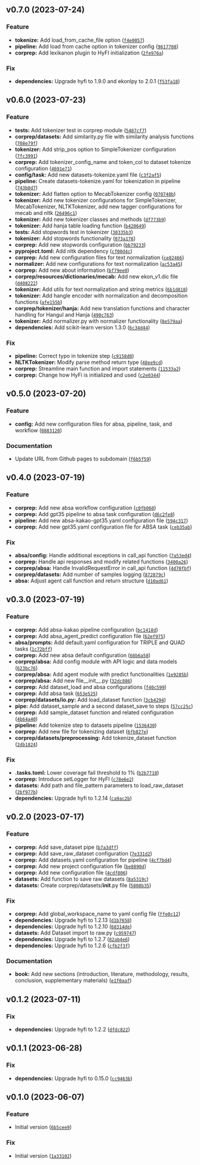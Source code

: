 <!--next-version-placeholder-->

## v0.7.0 (2023-07-24)

### Feature

* **tokenize:** Add load_from_cache_file option ([`f4e0057`](https://github.com/entelecheia/corporate-reputation/commit/f4e0057be857537a953cf94059bd644d2a99ef65))
* **pipeline:** Add load from cache option in tokenizer config ([`9617708`](https://github.com/entelecheia/corporate-reputation/commit/96177083e3140b7de138ab019f5a7e6fa2ea24b5))
* **corprep:** Add lexikanon plugin to HyFI initialization ([`2fe976a`](https://github.com/entelecheia/corporate-reputation/commit/2fe976ab53702422050618be95ba85da9e8aee67))

### Fix

* **dependencies:** Upgrade hyfi to 1.9.0 and ekonlpy to 2.0.1 ([`f53fa18`](https://github.com/entelecheia/corporate-reputation/commit/f53fa18dc188b9188577c3a7b8278144fdeabbb9))

## v0.6.0 (2023-07-23)

### Feature

* **tests:** Add tokenizer test in corprep module ([`5487cf7`](https://github.com/entelecheia/corporate-reputation/commit/5487cf7608628ea897682ab62101b5b03f746dd6))
* **corprep/datasets:** Add similarity.py file with similarity analysis functions ([`708e79f`](https://github.com/entelecheia/corporate-reputation/commit/708e79feabdc5cbb95c60172b928972363b8e417))
* **tokenizer:** Add strip_pos option to SimpleTokenizer configuration ([`7fc3991`](https://github.com/entelecheia/corporate-reputation/commit/7fc39910a6b45b55d72c4b4cd62f951f32f0a784))
* **corprep:** Add tokenizer_config_name and token_col to dataset tokenize configuration ([`4691e71`](https://github.com/entelecheia/corporate-reputation/commit/4691e71460c316ed2cbbddaef29ec4fad7e29b3b))
* **config/task:** Add new datasets-tokenize.yaml file ([`c3f2af5`](https://github.com/entelecheia/corporate-reputation/commit/c3f2af5762cd5f5f71a714c20230d64be8edc44c))
* **pipeline:** Create datasets-tokenize.yaml for tokenization in pipeline ([`743b8d7`](https://github.com/entelecheia/corporate-reputation/commit/743b8d765de0aa769c7e23d78e9a0a6969dca66d))
* **tokenizer:** Add flatten option to MecabTokenizer config ([`070740b`](https://github.com/entelecheia/corporate-reputation/commit/070740b61798d23ab7de37bbdeb0e2c11c4d96eb))
* **tokenizer:** Add new tokenizer configurations for SimpleTokenizer, MecabTokenizer, NLTKTokenizer, add new tagger configurations for mecab and nltk ([`26496c1`](https://github.com/entelecheia/corporate-reputation/commit/26496c1c6dd40a4f65d085d8b10053e19a06405a))
* **tokenizer:** Add new tokenizer classes and methods ([`df773b9`](https://github.com/entelecheia/corporate-reputation/commit/df773b9c1d68835a68e4e1575f9fc67c7b6998fb))
* **tokenizer:** Add hanja table loading function ([`b420649`](https://github.com/entelecheia/corporate-reputation/commit/b42064991ca9b4555350e7b9467b8bc5cc1edc59))
* **tests:** Add stopwords test in tokenizer ([`30335b3`](https://github.com/entelecheia/corporate-reputation/commit/30335b379f5c21ae684d81a381e60406348be857))
* **tokenizer:** Add stopwords functionality ([`073a176`](https://github.com/entelecheia/corporate-reputation/commit/073a176068c2262dee11cea3d56eace8b1d3206c))
* **corprep:** Add new stopwords configuration ([`bb79233`](https://github.com/entelecheia/corporate-reputation/commit/bb79233ba198e0690efaced848d28f6347642051))
* **pyproject.toml:** Add nltk dependency ([`cf00d4c`](https://github.com/entelecheia/corporate-reputation/commit/cf00d4c3ad621a1b34faafe78c9cf827cc8ded3b))
* **corprep:** Add new configuration files for text normalization ([`ce82466`](https://github.com/entelecheia/corporate-reputation/commit/ce824660ed8eb5f3703826e56dc637a13619729c))
* **normalizer:** Add new configurations for text normalization ([`ac53a45`](https://github.com/entelecheia/corporate-reputation/commit/ac53a45356eae16e8f4a770b85ca9687628e168e))
* **corprep:** Add new about information ([`bf79ee0`](https://github.com/entelecheia/corporate-reputation/commit/bf79ee0cfeab4c0ff69a2cc501ee312c1d94d345))
* **corprep/resources/dictionaries/mecab:** Add new ekon_v1.dic file ([`d408222`](https://github.com/entelecheia/corporate-reputation/commit/d408222785369eea7ce8b8d7d805c5944aa03bbb))
* **tokenizer:** Add utils for text normalization and string metrics ([`6b1d818`](https://github.com/entelecheia/corporate-reputation/commit/6b1d8184433717d51b962bc227b448fd4a9b4330))
* **tokenizer:** Add hangle encoder with normalization and decomposition functions ([`afe155b`](https://github.com/entelecheia/corporate-reputation/commit/afe155b1436c39ee7d5ab8906bc097bb43f27a28))
* **corprep/tokenizer/hanja:** Add new translation functions and character handling for Hangul and Hanja ([`490c763`](https://github.com/entelecheia/corporate-reputation/commit/490c763cfe1311216f356bd6ac4737e760f2e51b))
* **tokenizer:** Add normalizer.py with normalizer functionality ([`8e579aa`](https://github.com/entelecheia/corporate-reputation/commit/8e579aae696f0ba395865266637244d5e47092c5))
* **dependencies:** Add scikit-learn version 1.3.0 ([`6c34d44`](https://github.com/entelecheia/corporate-reputation/commit/6c34d44ad5156f543ef49369756587b994239f56))

### Fix

* **pipeline:** Correct typo in tokenize step ([`c9158d8`](https://github.com/entelecheia/corporate-reputation/commit/c9158d8a0b9f4c63c865f0b3149afbcad84af18c))
* **NLTKTokenizer:** Modify parse method return type ([`48ee9cd`](https://github.com/entelecheia/corporate-reputation/commit/48ee9cdd4283a998214ce97133f11adc0a5765d7))
* **corprep:** Streamline main function and import statements ([`11533a2`](https://github.com/entelecheia/corporate-reputation/commit/11533a2f793b5771f87d27a9cffe07fed0070ca3))
* **corprep:** Change how HyFi is initialized and used ([`c2e0344`](https://github.com/entelecheia/corporate-reputation/commit/c2e03440e8f9856878865a6c8b4dfa94cffd7d29))

## v0.5.0 (2023-07-20)

### Feature

* **config:** Add new configuration files for absa, pipeline, task, and workflow ([`0883120`](https://github.com/entelecheia/corporate-reputation/commit/0883120369d3e7d2726fc31cdda8712382f4017c))

### Documentation

* Update URL from Github pages to subdomain ([`f6b5f59`](https://github.com/entelecheia/corporate-reputation/commit/f6b5f59beb2acf938001dd08c02549cb4d6a19fa))

## v0.4.0 (2023-07-19)

### Feature

* **corprep:** Add new absa workflow configuration ([`c0fb068`](https://github.com/entelecheia/corporate-reputation/commit/c0fb068cf3bb0961aeb71cee464602377840f692))
* **corprep:** Add gpt35 pipeline to absa task configuration ([`d6c2fe8`](https://github.com/entelecheia/corporate-reputation/commit/d6c2fe8fe008a8040c5a7cdd1871bbf853af60dd))
* **pipeline:** Add new absa-kakao-gpt35.yaml configuration file ([`594c317`](https://github.com/entelecheia/corporate-reputation/commit/594c317202695d64260cf92ee7bbd85474c070b7))
* **corprep:** Add new gpt35.yaml configuration file for ABSA task ([`ceb35ab`](https://github.com/entelecheia/corporate-reputation/commit/ceb35ab00a3e6f337d34e333b94b9269024eed9d))

### Fix

* **absa/config:** Handle additional exceptions in call_api function ([`7a53ed4`](https://github.com/entelecheia/corporate-reputation/commit/7a53ed4e3e2c16fdd5bc4970e0832f36c9d0fc70))
* **corprep:** Handle api responses and modify related functions ([`3400a26`](https://github.com/entelecheia/corporate-reputation/commit/3400a260fe18a9afd648ae9f6f76f35c3ecc4676))
* **corprep/absa:** Handle InvalidRequestError in call_api function ([`4d70fbf`](https://github.com/entelecheia/corporate-reputation/commit/4d70fbf5d4d8e699909d1de1b41d4b26689f2370))
* **corprep/datasets:** Add number of samples logging ([`872879c`](https://github.com/entelecheia/corporate-reputation/commit/872879c772970ff2b01914f2c9d1205a332dab60))
* **absa:** Adjust agent call function and return structure ([`d10ad61`](https://github.com/entelecheia/corporate-reputation/commit/d10ad6135e4f31b0e77365cdfb19b281105d3121))

## v0.3.0 (2023-07-19)

### Feature

* **corprep:** Add absa-kakao pipeline configuration ([`bc1418d`](https://github.com/entelecheia/corporate-reputation/commit/bc1418d4726620d65d28865b4f079a6bd8971066))
* **corprep:** Add absa_agent_predict configuration file ([`62ef975`](https://github.com/entelecheia/corporate-reputation/commit/62ef97578c19f0b55b58d7c5f1069701eb44a2ed))
* **absa/prompts:** Add default.yaml configuration for TRIPLE and QUAD tasks ([`1c72bff`](https://github.com/entelecheia/corporate-reputation/commit/1c72bff6a424087023eac3f9dabfe22fd2d8de1b))
* **corprep:** Add new absa default configuration ([`68b6a58`](https://github.com/entelecheia/corporate-reputation/commit/68b6a58e738ac3078e21c2350b1649340f109015))
* **corprep/absa:** Add config module with API logic and data models ([`623bc76`](https://github.com/entelecheia/corporate-reputation/commit/623bc76fb9d6f9de7a59057ea33ac742ccb7dd3a))
* **corprep/absa:** Add agent module with predict functionalities ([`1e9285b`](https://github.com/entelecheia/corporate-reputation/commit/1e9285b6dbbf9e36274dcaf0da206494043d7996))
* **corprep/absa:** Add new file__init__.py ([`32dc886`](https://github.com/entelecheia/corporate-reputation/commit/32dc886d6d86eb530cdd96e0a31b74bc9c63a501))
* **corprep:** Add dataset_load and absa configurations ([`f40c599`](https://github.com/entelecheia/corporate-reputation/commit/f40c59927204ee0cab7b1920bcd3e0d2222b2392))
* **corprep:** Add absa task ([`653e525`](https://github.com/entelecheia/corporate-reputation/commit/653e525b5dc7b0ddef41bfc7f6aeed3bd772d573))
* **corprep/datasets/io.py:** Add load_dataset function ([`3cb4294`](https://github.com/entelecheia/corporate-reputation/commit/3cb4294351b7a355a4e9b150a5972685543c177d))
* **pipe:** Add dataset_sample and a second dataset_save to steps ([`57cc25c`](https://github.com/entelecheia/corporate-reputation/commit/57cc25cb4bf35994eec1fd0d4efa26cd890ca692))
* **corprep:** Add sample_dataset function and related configuration ([`4b64a40`](https://github.com/entelecheia/corporate-reputation/commit/4b64a40f6866b0332439127a2687e405378fc7d0))
* **pipeline:** Add tokenize step to datasets pipeline ([`1536430`](https://github.com/entelecheia/corporate-reputation/commit/15364302b9563cf54900bb83585de588afa2aee1))
* **corprep:** Add new file for tokenizing dataset ([`6fb827e`](https://github.com/entelecheia/corporate-reputation/commit/6fb827e2041f063363eb32e112b28bb7dce5849b))
* **corprep/datasets/preprocessing:** Add tokenize_dataset function ([`2db1824`](https://github.com/entelecheia/corporate-reputation/commit/2db1824baabb8ecb5afb37f7a303e4efae59970c))

### Fix

* **.tasks.toml:** Lower coverage fail threshold to 1% ([`b2b7718`](https://github.com/entelecheia/corporate-reputation/commit/b2b77188a10c0d4a47b3d40534358cee0df64806))
* **corprep:** Introduce setLogger for HyFI ([`c78e6e2`](https://github.com/entelecheia/corporate-reputation/commit/c78e6e24c11d2b3bdba2053e7d9bf66df0efe60f))
* **datasets:** Add path and file_pattern parameters to load_raw_dataset ([`2bf977b`](https://github.com/entelecheia/corporate-reputation/commit/2bf977b96c126cc165cae59079f1b5284ced584a))
* **dependencies:** Upgrade hyfi to 1.2.14 ([`ca9ac2b`](https://github.com/entelecheia/corporate-reputation/commit/ca9ac2b1864e00bc7b9f4b896e669c573e7d0e9c))

## v0.2.0 (2023-07-17)

### Feature

* **corprep:** Add save_dataset pipe ([`b7a3dff`](https://github.com/entelecheia/corporate-reputation/commit/b7a3dff1d7a29015f986a618c2159db1dc5994d5))
* **corprep:** Add save_raw_dataset configuration ([`7e331d2`](https://github.com/entelecheia/corporate-reputation/commit/7e331d2be8bdeafcd11c2d15b6aebb16e0777249))
* **corprep:** Add datasets.yaml configuration for pipeline ([`4cf7bd4`](https://github.com/entelecheia/corporate-reputation/commit/4cf7bd44f72a96f10ea7e88d63306c237812e7ee))
* **corprep:** Add new project configuration file ([`be8890d`](https://github.com/entelecheia/corporate-reputation/commit/be8890d3e7f4623eb6fc19013f3a101b112c4c65))
* **corprep:** Add new configuration file ([`4cdf806`](https://github.com/entelecheia/corporate-reputation/commit/4cdf8065ac4f5cb94ac7c616629fc2cd5e469ce9))
* **datasets:** Add function to save raw datasets ([`8a5319c`](https://github.com/entelecheia/corporate-reputation/commit/8a5319c443607d946103262f2bf00eb5e48dd348))
* **datasets:** Create corprep/datasets/__init__.py file ([`5808b35`](https://github.com/entelecheia/corporate-reputation/commit/5808b35df0944d42a2969cd92cb260a8e7e4f6e1))

### Fix

* **corprep:** Add global_workspace_name to yaml config file ([`ffe0c12`](https://github.com/entelecheia/corporate-reputation/commit/ffe0c126ab89f4366c5e7a2781284f6c6109e0e7))
* **dependencies:** Upgrade hyfi to 1.2.13 ([`d1b7658`](https://github.com/entelecheia/corporate-reputation/commit/d1b7658ca6fff488e54772cc61a213f435fe9243))
* **dependencies:** Upgrade hyfi to 1.2.10 ([`68314de`](https://github.com/entelecheia/corporate-reputation/commit/68314de361efb6ea3c391423e6893cf166eb8de9))
* **datasets:** Add Dataset import to raw.py ([`c959747`](https://github.com/entelecheia/corporate-reputation/commit/c95974736c15b232a531009be0c276d91b258dc7))
* **dependencies:** Upgrade hyfi to 1.2.7 ([`82ab4e6`](https://github.com/entelecheia/corporate-reputation/commit/82ab4e6e89e61e1d98f0d5fa99c6604643e9004f))
* **dependencies:** Upgrade hyfi to 1.2.6 ([`cfb2f3f`](https://github.com/entelecheia/corporate-reputation/commit/cfb2f3fd3daddcb3d7c8c5b3188c4e45f48953e0))

### Documentation

* **book:** Add new sections (introduction, literature, methodology, results, conclusion, supplementary materials) ([`e1f0aaf`](https://github.com/entelecheia/corporate-reputation/commit/e1f0aaf7dfa97f8ac82da880e532677423c3cb2b))

## v0.1.2 (2023-07-11)

### Fix

* **dependencies:** Upgrade hyfi to 1.2.2 ([`dfdc822`](https://github.com/entelecheia/corporate-reputation/commit/dfdc8228ae24c3929d0e47d3521313efbd077f64))

## v0.1.1 (2023-06-28)

### Fix

* **dependencies:** Upgrade hyfi to 0.15.0 ([`cc9463b`](https://github.com/entelecheia/corporate-reputation/commit/cc9463b3114cbfc31603da961338bd2900b2aaa1))

## v0.1.0 (2023-06-07)

### Feature

* Initial version ([`6b5cee9`](https://github.com/entelecheia/corporate-reputation/commit/6b5cee938a1315eb4aa313b03579047bd2918ba1))

### Fix

* Initial version ([`1a33102`](https://github.com/entelecheia/corporate-reputation/commit/1a3310267ec0ade0a94e6f549abaefb50186fab9))
